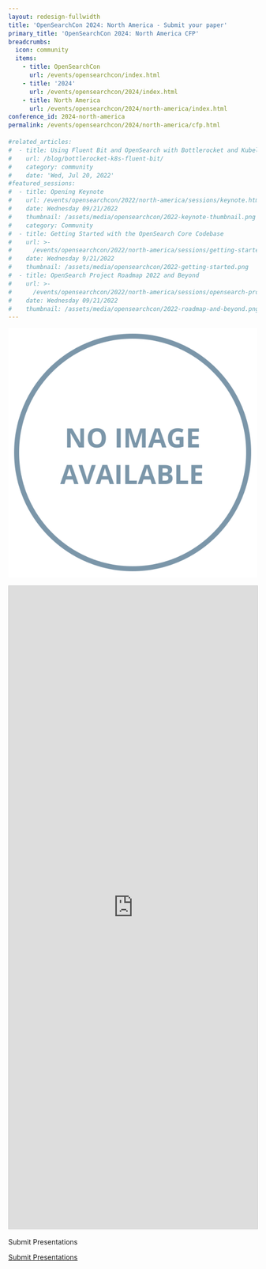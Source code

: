 ```yaml
---
layout: redesign-fullwidth
title: 'OpenSearchCon 2024: North America - Submit your paper'
primary_title: 'OpenSearchCon 2024: North America CFP'
breadcrumbs:
  icon: community
  items:
    - title: OpenSearchCon
      url: /events/opensearchcon/index.html
    - title: '2024'
      url: /events/opensearchcon/2024/index.html
    - title: North America
      url: /events/opensearchcon/2024/north-america/index.html
conference_id: 2024-north-america
permalink: /events/opensearchcon/2024/north-america/cfp.html

#related_articles:
#  - title: Using Fluent Bit and OpenSearch with Bottlerocket and Kubelet logs
#    url: /blog/bottlerocket-k8s-fluent-bit/
#    category: community
#    date: 'Wed, Jul 20, 2022'
#featured_sessions:
#  - title: Opening Keynote
#    url: /events/opensearchcon/2022/north-america/sessions/keynote.html
#    date: Wednesday 09/21/2022
#    thumbnail: /assets/media/opensearchcon/2022-keynote-thumbnail.png
#    category: Community
#  - title: Getting Started with the OpenSearch Core Codebase
#    url: >-
#      /events/opensearchcon/2022/north-america/sessions/getting-started-with-opensearch-core-codebase.html
#    date: Wednesday 9/21/2022
#    thumbnail: /assets/media/opensearchcon/2022-getting-started.png
#  - title: OpenSearch Project Roadmap 2022 and Beyond
#    url: >-
#      /events/opensearchcon/2022/north-america/sessions/opensearch-project-roadmap-2022-and-beyond.html
#    date: Wednesday 09/21/2022
#    thumbnail: /assets/media/opensearchcon/2022-roadmap-and-beyond.png
---
```

![CFP Banner](/assets/media/community/members/no-image-available.svg)

<iframe class="airtable-embed" src="https://airtable.com/embed/appWltifOss0C1Ze3/paghymzSgP6jpreTz/form" frameborder="0" onmousewheel="" width="100%" height="1300" style="background: transparent; border: 1px solid #ccc;"></iframe>

<label class="redesign-buttons--label">Submit Presentations</label>
<div class="redesign-button-pair--wrapper">
            <div class="redesign-button--wrapper redesign-button--wrapper__text-only__dark">
                <a href="https://airtable.com/embed/apppC3Z0EqIapqw70/pag4PgrY0cf1zrCqa/form" class="redesign-button--anchor">
                    Submit Presentations
                </a>
            </div>
</div>

<br/>


